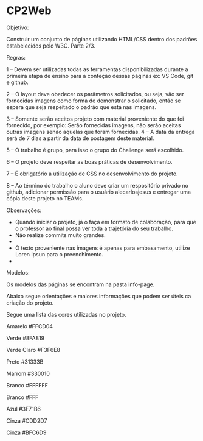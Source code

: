 # CP2Web

Objetivo:

Construir um conjunto de páginas utilizando HTML/CSS dentro dos padrões estabelecidos pelo W3C.
Parte 2/3.

Regras:

1 – Devem ser utilizadas todas as ferramentas disponibilizadas durante a primeira etapa de ensino para a confeção dessas páginas ex: VS Code, git e github.

2 – O layout deve obedecer os parâmetros solicitados, ou seja, vão ser fornecidas imagens como forma de demonstrar o solicitado, então se espera que seja respeitado o padrão que está nas imagens.

3 – Somente serão aceitos projeto com material proveniente do que foi fornecido, por exemplo: Serão fornecidas imagens, não serão aceitas outras imagens senão aquelas que foram fornecidas. 4 – A data da entrega será de 7 dias a partir da data de postagem deste material.

5 – O trabalho é grupo, para isso o grupo do Challenge será escolhido.

6 – O projeto deve respeitar as boas práticas de desenvolvimento.

7 – É obrigatório a utilização de CSS no desenvolvimento do projeto.

8 – Ao término do trabalho o aluno deve criar um respositório privado no github, adicionar permissão para o usuário alecarlosjesus e entregar uma cópia deste projeto no TEAMs.

Observações:

- Quando iniciar o projeto, já o faça em formato de colaboração, para que o professor ao final possa ver toda a trajetória do seu trabalho.
- Não realize commits muito grandes.
- 
- O texto proveniente nas imagens é apenas para embasamento, utilize Loren Ipsun para o preenchimento.
- 
Modelos:

Os modelos das páginas se encontram na pasta info-page.

Abaixo segue orientações e maiores informações que podem ser úteis ca criação do projeto.

Segue uma lista das cores utilizadas no projeto.

Amarelo
#FFCD04

Verde
#8FA819

Verde Claro
#F3F6E8

Preto
#31333B

Marrom
#330010

Branco
#FFFFFF

Branco
#FFF

Azul
#3F71B6

Cinza
#CDD2D7

Cinza
#BFC6D9
